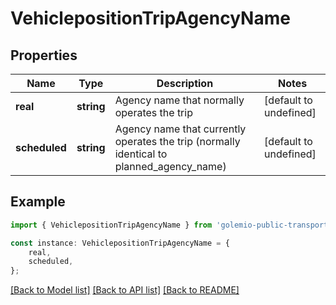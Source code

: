 # VehiclepositionTripAgencyName


## Properties

Name | Type | Description | Notes
------------ | ------------- | ------------- | -------------
**real** | **string** | Agency name that normally operates the trip | [default to undefined]
**scheduled** | **string** | Agency name that currently operates the trip (normally identical to planned_agency_name) | [default to undefined]

## Example

```typescript
import { VehiclepositionTripAgencyName } from 'golemio-public-transport-api';

const instance: VehiclepositionTripAgencyName = {
    real,
    scheduled,
};
```

[[Back to Model list]](../README.md#documentation-for-models) [[Back to API list]](../README.md#documentation-for-api-endpoints) [[Back to README]](../README.md)
